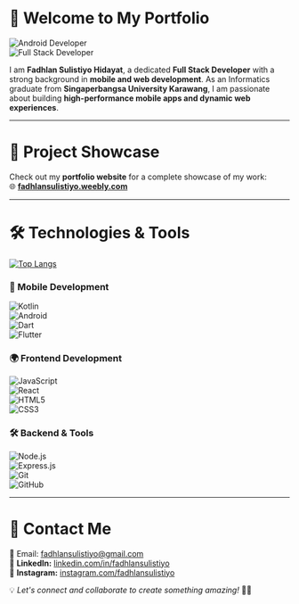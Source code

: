 # 🌟 Welcome to My Portfolio  

![Android Developer](https://img.shields.io/badge/Android%20Developer-Expert-green)  
![Full Stack Developer](https://img.shields.io/badge/Full%20Stack%20Developer-Passionate-blue)  

I am **Fadhlan Sulistiyo Hidayat**, a dedicated **Full Stack Developer** with a strong background in **mobile and web development**. As an Informatics graduate from **Singaperbangsa University Karawang**, I am passionate about building **high-performance mobile apps and dynamic web experiences**.  

---

# 🚀 **Project Showcase**  
Check out my **portfolio website** for a complete showcase of my work:  
🌐 **[fadhlansulistiyo.weebly.com](https://fadhlansulistiyo.weebly.com/)**  

---

# 🛠️ **Technologies & Tools**  
[![Top Langs](https://github-readme-stats.vercel.app/api/top-langs/?username=fadhlansulistiyo&langs_count=5&layout=compact)](https://github.com/anuraghazra/github-readme-stats)  

### **🚀 Mobile Development**  
![Kotlin](https://img.shields.io/badge/Kotlin-0095D5?logo=kotlin&logoColor=white)  
![Android](https://img.shields.io/badge/Android-3DDC84?logo=android&logoColor=white)  
![Dart](https://img.shields.io/badge/Dart-0175C2?logo=dart&logoColor=white)  
![Flutter](https://img.shields.io/badge/Flutter-02569B?logo=flutter&logoColor=white)  

### **🌍 Frontend Development**  
![JavaScript](https://img.shields.io/badge/JavaScript-F7DF1E?logo=javascript&logoColor=black)  
![React](https://img.shields.io/badge/React-61DAFB?logo=react&logoColor=black)  
![HTML5](https://img.shields.io/badge/HTML5-E34F26?logo=html5&logoColor=white)  
![CSS3](https://img.shields.io/badge/CSS3-1572B6?logo=css3&logoColor=white)  

### **🛠 Backend & Tools**  
![Node.js](https://img.shields.io/badge/Node.js-339933?logo=node.js&logoColor=white)  
![Express.js](https://img.shields.io/badge/Express.js-000000?logo=express&logoColor=white)  
![Git](https://img.shields.io/badge/Git-F05032?logo=git&logoColor=white)  
![GitHub](https://img.shields.io/badge/GitHub-181717?logo=github&logoColor=white)  

---

# 📧 **Contact Me**  
📩 Email: [fadhlansulistiyo@gmail.com](mailto:fadhlansulistiyo@gmail.com)  
📌 **LinkedIn:** [linkedin.com/in/fadhlansulistiyo](https://linkedin.com/in/fadhlansulistiyo)  
📸 **Instagram:** [instagram.com/fadhlansulistiyo](https://instagram.com/fadhlansulistiyo) 

💡 *Let's connect and collaborate to create something amazing!* 🚀🔥  
